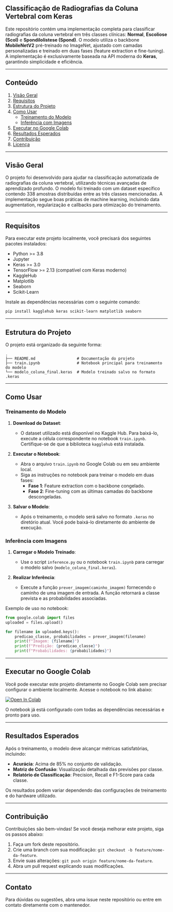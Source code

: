 ## **Classificação de Radiografias da Coluna Vertebral com Keras**

Este repositório contém uma implementação completa para classificar radiografias da coluna vertebral em três classes clínicas: **Normal**, **Escoliose (Scol)** e **Spondilolistese (Spond)**. O modelo utiliza o backbone **MobileNetV2** pré-treinado no ImageNet, ajustado com camadas personalizadas e treinado em duas fases (feature extraction e fine-tuning). A implementação é exclusivamente baseada na API moderna do **Keras**, garantindo simplicidade e eficiência.

---

## **Conteúdo**

1. [Visão Geral](#visão-geral)
2. [Requisitos](#requisitos)
3. [Estrutura do Projeto](#estrutura-do-projeto)
4. [Como Usar](#como-usar)
   - [Treinamento do Modelo](#treinamento-do-modelo)
   - [Inferência com Imagens](#inferência-com-imagens)
5. [Executar no Google Colab](#executar-no-google-colab)
6. [Resultados Esperados](#resultados-esperados)
7. [Contribuição](#contribuição)
8. [Licença](#licença)

---

## **Visão Geral**

O projeto foi desenvolvido para ajudar na classificação automatizada de radiografias da coluna vertebral, utilizando técnicas avançadas de aprendizado profundo. O modelo foi treinado com um dataset específico contendo 338 amostras distribuídas entre as três classes mencionadas. A implementação segue boas práticas de machine learning, incluindo data augmentation, regularização e callbacks para otimização do treinamento.

---

## **Requisitos**

Para executar este projeto localmente, você precisará dos seguintes pacotes instalados:

- Python >= 3.8
- Jupyter
- Keras >= 3.0
- TensorFlow >= 2.13 (compatível com Keras moderno)
- KaggleHub
- Matplotlib
- Seaborn
- Scikit-Learn

Instale as dependências necessárias com o seguinte comando:

```bash
pip install kagglehub keras scikit-learn matplotlib seaborn
```

---

## **Estrutura do Projeto**

O projeto está organizado da seguinte forma:

```
.
├── README.md                  # Documentação do projeto
├── train.ipynb                # Notebook principal para treinamento do modelo
└── modelo_coluna_final.keras  # Modelo treinado salvo no formato .keras
```

---

## **Como Usar**

### **Treinamento do Modelo**

1. **Download do Dataset**:
   - O dataset utilizado está disponível no Kaggle Hub. Para baixá-lo, execute a célula correspondente no notebook `train.ipynb`. Certifique-se de que a biblioteca `kagglehub` está instalada.

2. **Executar o Notebook**:
   - Abra o arquivo `train.ipynb` no Google Colab ou em seu ambiente local.
   - Siga as instruções no notebook para treinar o modelo em duas fases:
     - **Fase 1**: Feature extraction com o backbone congelado.
     - **Fase 2**: Fine-tuning com as últimas camadas do backbone descongeladas.

3. **Salvar o Modelo**:
   - Após o treinamento, o modelo será salvo no formato `.keras` no diretório atual. Você pode baixá-lo diretamente do ambiente de execução.

### **Inferência com Imagens**

1. **Carregar o Modelo Treinado**:
   - Use o script `inference.py` ou o notebook `train.ipynb` para carregar o modelo salvo (`modelo_coluna_final.keras`).

2. **Realizar Inferência**:
   - Execute a função `prever_imagem(caminho_imagem)` fornecendo o caminho de uma imagem de entrada. A função retornará a classe prevista e as probabilidades associadas.

Exemplo de uso no notebook:
```python
from google.colab import files
uploaded = files.upload()

for filename in uploaded.keys():
    predicao_classe, probabilidades = prever_imagem(filename)
    print(f"Imagem: {filename}")
    print(f"Predição: {predicao_classe}")
    print(f"Probabilidades: {probabilidades}")
```

---

## **Executar no Google Colab**

Você pode executar este projeto diretamente no Google Colab sem precisar configurar o ambiente localmente. Acesse o notebook no link abaixo:

[![Open In Colab](https://colab.research.google.com/assets/colab-badge.svg)](https://colab.research.google.com/drive/1rHAHlBOYvd5wngeP3t69KeHVY6TNjQgi?usp=sharing)

O notebook já está configurado com todas as dependências necessárias e pronto para uso.

---

## **Resultados Esperados**

Após o treinamento, o modelo deve alcançar métricas satisfatórias, incluindo:

- **Acurácia**: Acima de 85% no conjunto de validação.
- **Matriz de Confusão**: Visualização detalhada das previsões por classe.
- **Relatório de Classificação**: Precision, Recall e F1-Score para cada classe.

Os resultados podem variar dependendo das configurações de treinamento e do hardware utilizado.

---

## **Contribuição**

Contribuições são bem-vindas! Se você deseja melhorar este projeto, siga os passos abaixo:

1. Faça um fork deste repositório.
2. Crie uma branch com sua modificação: `git checkout -b feature/nome-da-feature`.
3. Envie suas alterações: `git push origin feature/nome-da-feature`.
4. Abra um pull request explicando suas modificações.

---

## **Contato**

Para dúvidas ou sugestões, abra uma issue neste repositório ou entre em contato diretamente com o mantenedor.